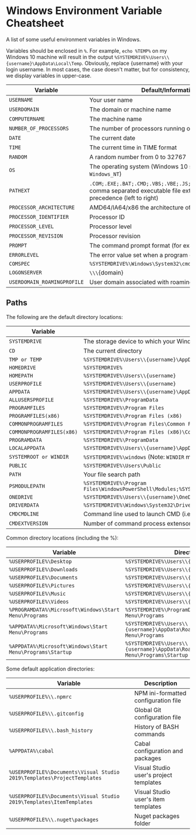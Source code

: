 # **Windows Environment Variable Cheatsheet**

A list of some useful environment variables in Windows.

Variables should be enclosed in `%`. For example, `echo %TEMP%` on my Windows 10 machine will result in the output `%SYSTEMDRIVE%\Users\\{username}\AppData\Local\Temp`. Obviously, replace {username} with your login username. In most cases, the case doesn't matter, but for consistency, we display variables in upper-case.

| **Variable**                | **Default/Information**                                                                                                                    |
|-----------------------------|--------------------------------------------------------------------------------------------------------------------------------------------|
| `USERNAME`                  | Your user name                                                                                                                             |
| `USERDOMAIN`                | The domain or machine name                                                                                                                 |
| `COMPUTERNAME`              | The machine name                                                                                                                           |
| `NUMBER_OF_PROCESSORS`      | The number of processors running on the machine                                                                                            |
| `DATE`                      | The current date                                                                                                                           |
| `TIME`                      | The current time in TIME format                                                                                                            |
| `RANDOM`                    | A random number from 0 to 32767                                                                                                            |
| `OS`                        | The operating system (Windows 10 still reports `Windows_NT`)                                                                               |
| `PATHEXT`                   | `.COM;.EXE;.BAT;.CMD;.VBS;.VBE;.JS;.JSE;.WSF;.WSH;.MSC`, comma separated executable file extensions in order of precedence (left to right) |
| `PROCESSOR_ARCHITECTURE`    | AMD64/IA64/x86 the architecture of the current process                                                                                     |
| `PROCESSOR_IDENTIFIER`      | Processor ID                                                                                                                               |
| `PROCESSOR_LEVEL`           | Processor level                                                                                                                            |
| `PROCESSOR_REVISION`        | Processor revision                                                                                                                         |
| `PROMPT`                    | The command prompt format (for example $P$G)                                                                                               |
| `ERRORLEVEL`                | The error value set when a program exits                                                                                                   |
| `COMSPEC`                   | `%SYSTEMDRIVE%\Windows\System32\cmd.exe`                                                                                                   |
| `LOGONSERVER`               | `\\\`{domain}                                                                                                                              |
| `USERDOMAIN_ROAMINGPROFILE` | User domain associated with roaming profile                                                                                                |

## **Paths**

The following are the default directory locations:

| **Variable**              | **Directory location**                                                                                               |
|---------------------------|----------------------------------------------------------------------------------------------------------------------|
| `SYSTEMDRIVE`             | The storage device to which your Windows installation is installed                                                   |
| `CD`                      | The current directory                                                                                                |
| `TMP or TEMP`             | `%SYSTEMDRIVE%\Users\\{username}\AppData\Local\Temp`                                                                 |
| `HOMEDRIVE`               | `%SYSTEMDRIVE%`                                                                                                      |
| `HOMEPATH`                | `%SYSTEMDRIVE%\Users\\{username}`                                                                                    |
| `USERPROFILE`             | `%SYSTEMDRIVE%\Users\\{username}`                                                                                    |
| `APPDATA`                 | `%SYSTEMDRIVE%\Users\\{username}\AppData\Roaming`                                                                    |
| `ALLUSERSPROFILE`         | `%SYSTEMDRIVE%\ProgramData`                                                                                          |
| `PROGRAMFILES`            | `%SYSTEMDRIVE%\Program Files`                                                                                        |
| `PROGRAMFILES(x86)`       | `%SYSTEMDRIVE%\Program Files (x86)`                                                                                  |
| `COMMONPROGRAMFILES`      | `%SYSTEMDRIVE%\Program Files\Common Files`                                                                           |
| `COMMONPROGRAMFILES(x86)` | `%SYSTEMDRIVE%\Program Files (x86)\Common Files`                                                                     |
| `PROGRAMDATA`             | `%SYSTEMDRIVE%\ProgramData`                                                                                          |
| `LOCALAPPDATA`            | `%SYSTEMDRIVE%\Users\\{username}\AppData\Local`                                                                      |
| `SYSTEMROOT or WINDIR`    | `%SYSTEMDRIVE%\windows` (Note: `WINDIR` may be altered so use `SYSTEMROOT` instead)                                  |
| `PUBLIC`                  | `%SYSTEMDRIVE%\Users\Public`                                                                                         |
| `PATH`                    | Your file search path                                                                                                |
| `PSMODULEPATH`            | `%SYSTEMDRIVE%\Program Files\WindowsPowerShell\Modules;%SYSTEMDRIVE%\windows\system32\WindowsPowerShell\v1.0\Module` |
| `ONEDRIVE`                | `%SYSTEMDRIVE%\Users\\{username}\OneDrive`                                                                           |
| `DRIVERDATA`              | `%SYSTEMDRIVE%\Windows\System32\Drivers\DriverData`                                                                  |
| `CMDCMDLINE`              | Command line used to launch CMD (i.e. "`%SYSTEMDRIVE%\windows\system32\cmd.exe`")                                    |
| `CMDEXTVERSION`           | Number of command process extensons for CMD prompt                                                                   |

Common directory locations (including the %):

| **Variable**                                              | **Directory** location                                                                          |
|-----------------------------------------------------------|-------------------------------------------------------------------------------------------------|
| `%USERPROFILE%\Desktop`                                   | `%SYSTEMDRIVE%\Users\\{username}\Desktop`                                                       |
| `%USERPROFILE%\Downloads`                                 | `%SYSTEMDRIVE%\Users\\{username}\Downloads`                                                     |
| `%USERPROFILE%\Documents`                                 | `%SYSTEMDRIVE%\Users\\{username}\Documents`                                                     |
| `%USERPROFILE%\Pictures`                                  | `%SYSTEMDRIVE%\Users\\{username}\Pictures`                                                      |
| `%USERPROFILE%\Music`                                     | `%SYSTEMDRIVE%\Users\\{username}\Music`                                                         |
| `%USERPROFILE%\Videos`                                    | `%SYSTEMDRIVE%\Users\\{username}\Videos`                                                        |
| `%PROGRAMDATA%\Microsoft\Windows\Start Menu\Programs`     | `%SYSTEMDRIVE%\ProgramData\Microsoft\Windows\Start Menu\Programs`                               |
| `%APPDATA%\Microsoft\Windows\Start Menu\Programs`         | `%SYSTEMDRIVE%\Users\\{username}\AppData\Roaming\Microsoft\Windows\Start Menu\Programs`         |
| `%APPDATA%\Microsoft\Windows\Start Menu\Programs\Startup` | `%SYSTEMDRIVE%\Users\\{username}\AppData\Roaming\Microsoft\Windows\Start Menu\Programs\Startup` |

Some default application directories:

| **Variable**                                                            | **Description**                        |
|-------------------------------------------------------------------------|----------------------------------------|
| `%USERPROFILE%\\.npmrc`                                                 | NPM ini-formatted configuration file   |
| `%USERPROFILE%\\.gitconfig`                                             | Global Git configuration file          |
| `%USERPROFILE%\\.bash_history`                                          | History of BASH commands               |
| `%APPDATA%\cabal`                                                       | Cabal configuration and packages       |
| `%USERPROFILE%\Documents\Visual Studio 2019\Templates\ProjectTemplates` | Visual Studio user's project templates |
| `%USERPROFILE%\Documents\Visual Studio 2019\Templates\ItemTemplates`    | Visual Studio user's item templates    |
| `%USERPROFILE%\\.nuget\packages`                                        | Nuget packages folder                  |
